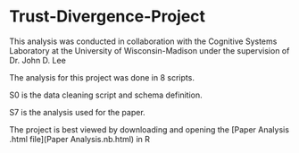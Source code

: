 # Trust-Divergence-Project

This analysis was conducted in collaboration with the Cognitive Systems Laboratory at the University of Wisconsin-Madison under the supervision of Dr. John D. Lee

The analysis for this project was done in 8 scripts.

S0 is the data cleaning script and schema definition.

S7 is the analysis used for the paper.

The project is best viewed by downloading and opening the [Paper Analysis .html file](Paper Analysis.nb.html) in R
